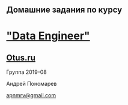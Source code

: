 ## Домашние задания по курсу 
# ["Data Engineer"](https://otus.ru/lessons/data-engineer/?int_source=courses_catalog&int_term=data-science)
## [Otus.ru](https://otus.ru/)

Группа 2019-08

Андрей Пономарев

apnmrv@gmail.com
